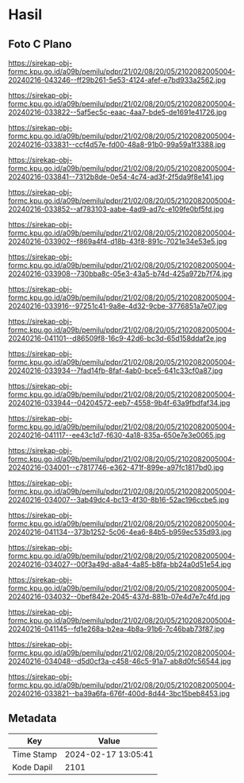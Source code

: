 # Hasil

## Foto C Plano

https://sirekap-obj-formc.kpu.go.id/a09b/pemilu/pdpr/21/02/08/20/05/2102082005004-20240216-043246--ff29b261-5e53-4124-afef-e7bd933a2562.jpg

https://sirekap-obj-formc.kpu.go.id/a09b/pemilu/pdpr/21/02/08/20/05/2102082005004-20240216-033822--5af5ec5c-eaac-4aa7-bde5-de1691e41726.jpg

https://sirekap-obj-formc.kpu.go.id/a09b/pemilu/pdpr/21/02/08/20/05/2102082005004-20240216-033831--ccf4d57e-fd00-48a8-91b0-99a59a1f3388.jpg

https://sirekap-obj-formc.kpu.go.id/a09b/pemilu/pdpr/21/02/08/20/05/2102082005004-20240216-033841--7312b8de-0e54-4c74-ad3f-2f5da9f8e141.jpg

https://sirekap-obj-formc.kpu.go.id/a09b/pemilu/pdpr/21/02/08/20/05/2102082005004-20240216-033852--af783103-aabe-4ad9-ad7c-e109fe0bf5fd.jpg

https://sirekap-obj-formc.kpu.go.id/a09b/pemilu/pdpr/21/02/08/20/05/2102082005004-20240216-033902--f869a4f4-d18b-43f8-891c-7021e34e53e5.jpg

https://sirekap-obj-formc.kpu.go.id/a09b/pemilu/pdpr/21/02/08/20/05/2102082005004-20240216-033908--730bba8c-05e3-43a5-b74d-425a972b7f74.jpg

https://sirekap-obj-formc.kpu.go.id/a09b/pemilu/pdpr/21/02/08/20/05/2102082005004-20240216-033916--97251c41-9a8e-4d32-9cbe-3776851a7e07.jpg

https://sirekap-obj-formc.kpu.go.id/a09b/pemilu/pdpr/21/02/08/20/05/2102082005004-20240216-041101--d86509f8-16c9-42d6-bc3d-65d158ddaf2e.jpg

https://sirekap-obj-formc.kpu.go.id/a09b/pemilu/pdpr/21/02/08/20/05/2102082005004-20240216-033934--7fad14fb-8faf-4ab0-bce5-641c33cf0a87.jpg

https://sirekap-obj-formc.kpu.go.id/a09b/pemilu/pdpr/21/02/08/20/05/2102082005004-20240216-033944--04204572-eeb7-4558-9b4f-63a9fbdfaf34.jpg

https://sirekap-obj-formc.kpu.go.id/a09b/pemilu/pdpr/21/02/08/20/05/2102082005004-20240216-041117--ee43c1d7-f630-4a18-835a-650e7e3e0065.jpg

https://sirekap-obj-formc.kpu.go.id/a09b/pemilu/pdpr/21/02/08/20/05/2102082005004-20240216-034001--c7817746-e362-471f-899e-a97fc1817bd0.jpg

https://sirekap-obj-formc.kpu.go.id/a09b/pemilu/pdpr/21/02/08/20/05/2102082005004-20240216-034007--3ab49dc4-bc13-4f30-8b16-52ac196ccbe5.jpg

https://sirekap-obj-formc.kpu.go.id/a09b/pemilu/pdpr/21/02/08/20/05/2102082005004-20240216-041134--373b1252-5c06-4ea6-84b5-b959ec535d93.jpg

https://sirekap-obj-formc.kpu.go.id/a09b/pemilu/pdpr/21/02/08/20/05/2102082005004-20240216-034027--00f3a49d-a8a4-4a85-b8fa-bb24a0d51e54.jpg

https://sirekap-obj-formc.kpu.go.id/a09b/pemilu/pdpr/21/02/08/20/05/2102082005004-20240216-034032--0bef842e-2045-437d-881b-07e4d7e7c4fd.jpg

https://sirekap-obj-formc.kpu.go.id/a09b/pemilu/pdpr/21/02/08/20/05/2102082005004-20240216-041145--fd1e268a-b2ea-4b8a-91b6-7c46bab73f87.jpg

https://sirekap-obj-formc.kpu.go.id/a09b/pemilu/pdpr/21/02/08/20/05/2102082005004-20240216-034048--d5d0cf3a-c458-46c5-91a7-ab8d0fc56544.jpg

https://sirekap-obj-formc.kpu.go.id/a09b/pemilu/pdpr/21/02/08/20/05/2102082005004-20240216-033821--ba39a6fa-676f-400d-8d44-3bc15beb8453.jpg


## Metadata

| Key        | Value               |
| ---------- | ------------------- |
| Time Stamp | 2024-02-17 13:05:41 |
| Kode Dapil | 2101                |



